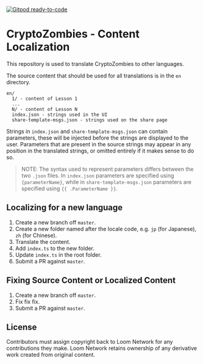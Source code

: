 [![Gitpod ready-to-code](https://img.shields.io/badge/Gitpod-ready--to--code-blue?logo=gitpod)](https://gitpod.io/#https://github.com/loomnetwork/cryptozombie-lessons)

# CryptoZombies - Content Localization

This repository is used to translate CryptoZombies to other languages.

The source content that should be used for all translations is in the `en` directory.

```
en/
  1/ - content of Lesson 1
  ...
  N/ - content of Lesson N
  index.json - strings used in the UI
  share-template-msgs.json - strings used on the share page
```

Strings in `index.json` and `share-template-msgs.json` can contain parameters,
these will be injected before the strings are displayed to the user. Parameters
that are present in the source strings may appear in any position in the
translated strings, or omitted entirely if it makes sense to do so.

>NOTE: The syntax used to represent parameters differs between the two `.json`
>      files. In `index.json` parameters are specified using `{parameterName}`,
>      while in `share-template-msgs.json` parameters are specified using
>      `{{ .ParameterName }}`.

## Localizing for a new language
1. Create a new branch off `master`.
2. Create a new folder named after the locale code, e.g. `jp` (for Japanese), `zh` (for Chinese).
3. Translate the content.
4. Add `index.ts` to the new folder.
5. Update `index.ts` in the root folder.
6. Submit a PR against `master`.

## Fixing Source Content or Localized Content
1. Create a new branch off `master`.
2. Fix fix fix.
3. Submit a PR against `master`.



## License

Contributors must assign copyright back to Loom Network for any contributions they make.
Loom Network retains ownership of any derivative work created from original content.